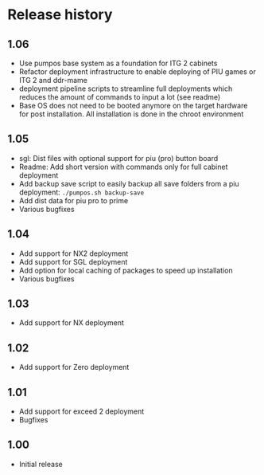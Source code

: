 # Release history
## 1.06
* Use pumpos base system as a foundation for ITG 2 cabinets
* Refactor deployment infrastructure to enable deploying of PIU games or ITG 2 and ddr-mame
* deployment pipeline scripts to streamline full deployments which reduces the amount of commands to
input a lot (see readme)
* Base OS does not need to be booted anymore on the target hardware for post installation. All
installation is done in the chroot environment

## 1.05
* sgl: Dist files with optional support for piu (pro) button board
* Readme: Add short version with commands only for full cabinet deployment
* Add backup save script to easily backup all save folders from a piu deployment:
`./pumpos.sh backup-save`
* Add dist data for piu pro to prime
* Various bugfixes

## 1.04
* Add support for NX2 deployment
* Add support for SGL deployment
* Add option for local caching of packages to speed up installation 
* Various bugfixes

## 1.03
* Add support for NX deployment

## 1.02
* Add support for Zero deployment

## 1.01
* Add support for exceed 2 deployment
* Bugfixes

## 1.00
* Initial release